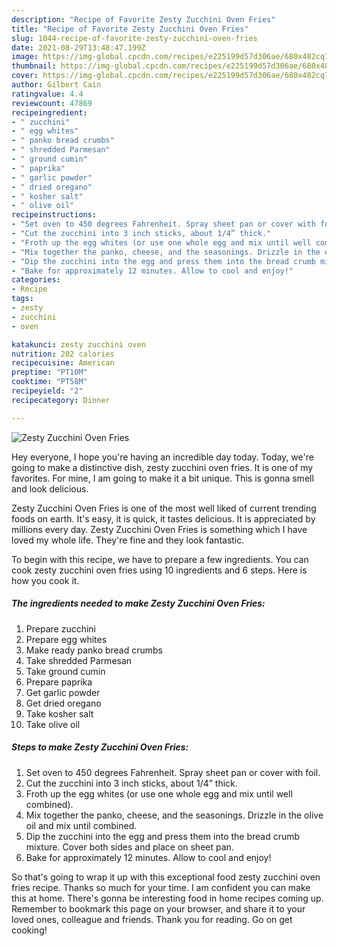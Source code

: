 ```yaml
---
description: "Recipe of Favorite Zesty Zucchini Oven Fries"
title: "Recipe of Favorite Zesty Zucchini Oven Fries"
slug: 1044-recipe-of-favorite-zesty-zucchini-oven-fries
date: 2021-08-29T13:48:47.199Z
image: https://img-global.cpcdn.com/recipes/e225199d57d306ae/680x482cq70/zesty-zucchini-oven-fries-recipe-main-photo.jpg
thumbnail: https://img-global.cpcdn.com/recipes/e225199d57d306ae/680x482cq70/zesty-zucchini-oven-fries-recipe-main-photo.jpg
cover: https://img-global.cpcdn.com/recipes/e225199d57d306ae/680x482cq70/zesty-zucchini-oven-fries-recipe-main-photo.jpg
author: Gilbert Cain
ratingvalue: 4.4
reviewcount: 47869
recipeingredient:
- " zucchini"
- " egg whites"
- " panko bread crumbs"
- " shredded Parmesan"
- " ground cumin"
- " paprika"
- " garlic powder"
- " dried oregano"
- " kosher salt"
- " olive oil"
recipeinstructions:
- "Set oven to 450 degrees Fahrenheit. Spray sheet pan or cover with foil."
- "Cut the zucchini into 3 inch sticks, about 1/4” thick."
- "Froth up the egg whites (or use one whole egg and mix until well combined)."
- "Mix together the panko, cheese, and the seasonings. Drizzle in the olive oil and mix until combined."
- "Dip the zucchini into the egg and press them into the bread crumb mixture. Cover both sides and place on sheet pan."
- "Bake for approximately 12 minutes. Allow to cool and enjoy!"
categories:
- Recipe
tags:
- zesty
- zucchini
- oven

katakunci: zesty zucchini oven 
nutrition: 202 calories
recipecuisine: American
preptime: "PT10M"
cooktime: "PT58M"
recipeyield: "2"
recipecategory: Dinner

---
```



![Zesty Zucchini Oven Fries](https://img-global.cpcdn.com/recipes/e225199d57d306ae/680x482cq70/zesty-zucchini-oven-fries-recipe-main-photo.jpg)

Hey everyone, I hope you're having an incredible day today. Today, we're going to make a distinctive dish, zesty zucchini oven fries. It is one of my favorites. For mine, I am going to make it a bit unique. This is gonna smell and look delicious.

Zesty Zucchini Oven Fries is one of the most well liked of current trending foods on earth. It's easy, it is quick, it tastes delicious. It is appreciated by millions every day. Zesty Zucchini Oven Fries is something which I have loved my whole life. They're fine and they look fantastic.




To begin with this recipe, we have to prepare a few ingredients. You can cook zesty zucchini oven fries using 10 ingredients and 6 steps. Here is how you cook it.

<!--inarticleads1-->

##### The ingredients needed to make Zesty Zucchini Oven Fries:

1. Prepare  zucchini
1. Prepare  egg whites
1. Make ready  panko bread crumbs
1. Take  shredded Parmesan
1. Take  ground cumin
1. Prepare  paprika
1. Get  garlic powder
1. Get  dried oregano
1. Take  kosher salt
1. Take  olive oil




<!--inarticleads2-->

##### Steps to make Zesty Zucchini Oven Fries:

1. Set oven to 450 degrees Fahrenheit. Spray sheet pan or cover with foil.
1. Cut the zucchini into 3 inch sticks, about 1/4” thick.
1. Froth up the egg whites (or use one whole egg and mix until well combined).
1. Mix together the panko, cheese, and the seasonings. Drizzle in the olive oil and mix until combined.
1. Dip the zucchini into the egg and press them into the bread crumb mixture. Cover both sides and place on sheet pan.
1. Bake for approximately 12 minutes. Allow to cool and enjoy!




So that's going to wrap it up with this exceptional food zesty zucchini oven fries recipe. Thanks so much for your time. I am confident you can make this at home. There's gonna be interesting food in home recipes coming up. Remember to bookmark this page on your browser, and share it to your loved ones, colleague and friends. Thank you for reading. Go on get cooking!
